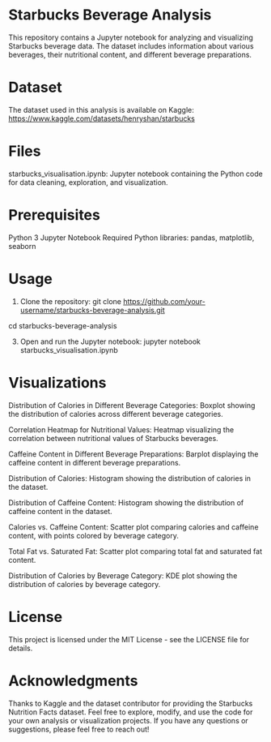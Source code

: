 # Starbucks Beverage Analysis
This repository contains a Jupyter notebook for analyzing and visualizing Starbucks beverage data. The dataset includes information about various beverages, their nutritional content, and different beverage preparations.

# Dataset
The dataset used in this analysis is available on Kaggle: https://www.kaggle.com/datasets/henryshan/starbucks

# Files
starbucks_visualisation.ipynb: Jupyter notebook containing the Python code for data cleaning, exploration, and visualization.

# Prerequisites
Python 3
Jupyter Notebook
Required Python libraries: pandas, matplotlib, seaborn

# Usage
1. Clone the repository:
git clone https://github.com/your-username/starbucks-beverage-analysis.git

cd starbucks-beverage-analysis

3. Open and run the Jupyter notebook:
jupyter notebook starbucks_visualisation.ipynb


# Visualizations
Distribution of Calories in Different Beverage Categories: Boxplot showing the distribution of calories across different beverage categories.

Correlation Heatmap for Nutritional Values: Heatmap visualizing the correlation between nutritional values of Starbucks beverages.

Caffeine Content in Different Beverage Preparations: Barplot displaying the caffeine content in different beverage preparations.

Distribution of Calories: Histogram showing the distribution of calories in the dataset.

Distribution of Caffeine Content: Histogram showing the distribution of caffeine content in the dataset.

Calories vs. Caffeine Content: Scatter plot comparing calories and caffeine content, with points colored by beverage category.

Total Fat vs. Saturated Fat: Scatter plot comparing total fat and saturated fat content.

Distribution of Calories by Beverage Category: KDE plot showing the distribution of calories by beverage category.

# License
This project is licensed under the MIT License - see the LICENSE file for details.

# Acknowledgments
Thanks to Kaggle and the dataset contributor for providing the Starbucks Nutrition Facts dataset.
Feel free to explore, modify, and use the code for your own analysis or visualization projects. If you have any questions or suggestions, please feel free to reach out!
